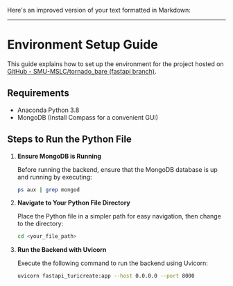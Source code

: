 Here's an improved version of your text formatted in Markdown:

---

# Environment Setup Guide

This guide explains how to set up the environment for the project hosted on [GitHub - SMU-MSLC/tornado_bare (fastapi branch)](https://github.com/SMU-MSLC/tornado_bare/tree/fastapi).

## Requirements

- Anaconda Python 3.8
- MongoDB (Install Compass for a convenient GUI)

## Steps to Run the Python File

1. **Ensure MongoDB is Running**

   Before running the backend, ensure that the MongoDB database is up and running by executing:

   ```bash
   ps aux | grep mongod
   ```

2. **Navigate to Your Python File Directory**

   Place the Python file in a simpler path for easy navigation, then change to the directory:

   ```bash
   cd <your_file_path>
   ```

3. **Run the Backend with Uvicorn**

   Execute the following command to run the backend using Uvicorn:

   ```bash
   uvicorn fastapi_turicreate:app --host 0.0.0.0 --port 8000
   ```




